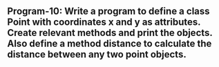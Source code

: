 ## Program-10: Write a program to define a class Point with coordinates x and y as attributes. Create relevant methods and print the objects. Also define a method distance to calculate the distance between any two point objects.

